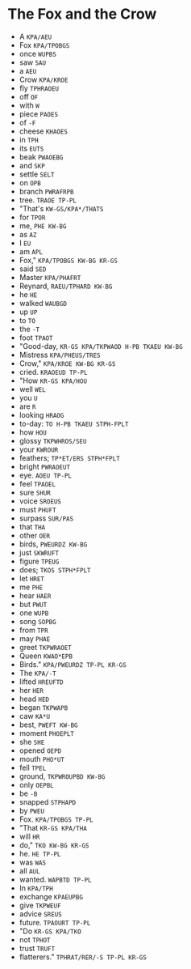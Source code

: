 # The Fox and the Crow

* A `KPA/AEU`
* Fox `KPA/TPOBGS`
* once `WUPBS`
* saw `SAU`
* a `AEU`
* Crow `KPA/KROE`
* fly `TPHRAOEU`
* off `OF`
* with `W`
* piece `PAOES`
* of `-F`
* cheese `KHAOES`
* in `TPH`
* its `EUTS`
* beak `PWAOEBG`
* and `SKP`
* settle `SELT`
* on `OPB`
* branch `PWRAFRPB`
* tree. `TRAOE TP-PL`
* "That's `KW-GS/KPA*/THATS`
* for `TPOR`
* me, `PHE KW-BG`
* as `AZ`
* I `EU`
* am `APL`
* Fox," `KPA/TPOBGS KW-BG KR-GS`
* said `SED`
* Master `KPA/PHAFRT`
* Reynard, `RAEU/TPHARD KW-BG`
* he `HE`
* walked `WAUBGD`
* up `UP`
* to `TO`
* the `-T`
* foot `TPAOT`
* "Good-day, `KR-GS KPA/TKPWAOD H-PB TKAEU KW-BG`
* Mistress `KPA/PHEUS/TRES`
* Crow," `KPA/KROE KW-BG KR-GS`
* cried. `KRAOEUD TP-PL`
* "How `KR-GS KPA/HOU`
* well `WEL`
* you `U`
* are `R`
* looking `HRAOG`
* to-day: `TO H-PB TKAEU STPH-FPLT`
* how `HOU`
* glossy `TKPWHROS/SEU`
* your `KWROUR`
* feathers; `TP*ET/ERS STPH*FPLT`
* bright `PWRAOEUT`
* eye. `AOEU TP-PL`
* feel `TPAOEL`
* sure `SHUR`
* voice `SROEUS`
* must `PHUFT`
* surpass `SUR/PAS`
* that `THA`
* other `OER`
* birds, `PWEURDZ KW-BG`
* just `SKWRUFT`
* figure `TPEUG`
* does; `TKOS STPH*FPLT`
* let `HRET`
* me `PHE`
* hear `HAER`
* but `PWUT`
* one `WUPB`
* song `SOPBG`
* from `TPR`
* may `PHAE`
* greet `TKPWRAOET`
* Queen `KWAO*EPB`
* Birds." `KPA/PWEURDZ TP-PL KR-GS`
* The `KPA/-T`
* lifted `HREUFTD`
* her `HER`
* head `HED`
* began `TKPWAPB`
* caw `KA*U`
* best, `PWEFT KW-BG`
* moment `PHOEPLT`
* she `SHE`
* opened `OEPD`
* mouth `PHO*UT`
* fell `TPEL`
* ground, `TKPWROUPBD KW-BG`
* only `OEPBL`
* be `-B`
* snapped `STPHAPD`
* by `PWEU`
* Fox. `KPA/TPOBGS TP-PL`
* "That `KR-GS KPA/THA`
* will `HR`
* do," `TKO KW-BG KR-GS`
* he. `HE TP-PL`
* was `WAS`
* all `AUL`
* wanted. `WAPBTD TP-PL`
* In `KPA/TPH`
* exchange `KPAEUPBG`
* give `TKPWEUF`
* advice `SREUS`
* future. `TPAOURT TP-PL`
* "Do `KR-GS KPA/TKO`
* not `TPHOT`
* trust `TRUFT`
* flatterers." `TPHRAT/RER/-S TP-PL KR-GS`
